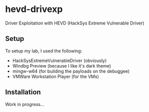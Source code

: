 # hevd-drivexp
Driver Exploitation with HEVD (HackSys Extreme Vulnerable Driver)

## Setup

To setup my lab, I used the following:

- HackSysExtremeVulnerableDriver (obviously)
- Windbg Preview (because I like it's dark theme) 
- mingw-w64 (for building the payloads on the debuggee)
- VMWare Workstation Player (for the VMs) 
 
## Installation

Work in progress...